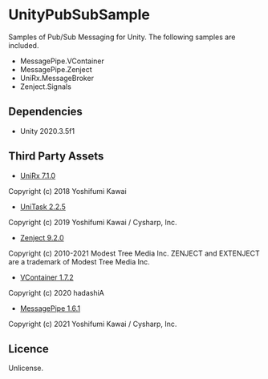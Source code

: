# UnityPubSubSample

Samples of Pub/Sub Messaging for Unity.
The following samples are included.

- MessagePipe.VContainer
- MessagePipe.Zenject
- UniRx.MessageBroker
- Zenject.Signals

## Dependencies

* Unity 2020.3.5f1

## Third Party Assets

* [UniRx 7.1.0](https://github.com/neuecc/UniRx)

Copyright (c) 2018 Yoshifumi Kawai

* [UniTask 2.2.5](https://github.com/Cysharp/UniTask)

Copyright (c) 2019 Yoshifumi Kawai / Cysharp, Inc.

* [Zenject 9.2.0](https://github.com/modesttree/Zenject)

Copyright (c) 2010-2021 Modest Tree Media Inc. ZENJECT and EXTENJECT are a trademark of Modest Tree Media Inc.

* [VContainer 1.7.2](https://github.com/hadashiA/VContainer)

Copyright (c) 2020 hadashiA

* [MessagePipe 1.6.1](https://github.com/Cysharp/MessagePipe)

Copyright (c) 2021 Yoshifumi Kawai / Cysharp, Inc.

## Licence

Unlicense.
